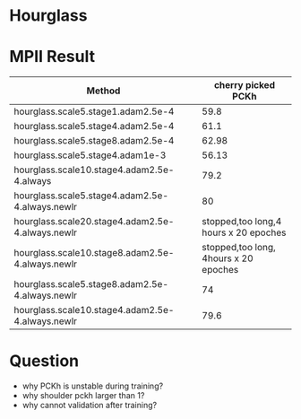 # Hourglass

# MPII Result 

Method|cherry picked PCKh
------------ | -------------
hourglass.scale5.stage1.adam2.5e-4| 59.8
hourglass.scale5.stage4.adam2.5e-4|61.1
hourglass.scale5.stage8.adam2.5e-4| 62.98
hourglass.scale5.stage4.adam1e-3| 56.13
hourglass.scale10.stage4.adam2.5e-4.always|79.2
hourglass.scale5.stage4.adam2.5e-4.always.newlr|80
hourglass.scale20.stage4.adam2.5e-4.always.newlr|stopped,too long,4 hours x 20 epoches|
hourglass.scale10.stage8.adam2.5e-4.always.newlr|stopped,too long, 4hours x 20 epoches||
hourglass.scale5.stage8.adam2.5e-4.always.newlr|74|
hourglass.scale10.stage4.adam2.5e-4.always.newlr|79.6|


# Question

* why PCKh is unstable during training?
* why shoulder pckh larger than 1?
* why cannot validation after training?
